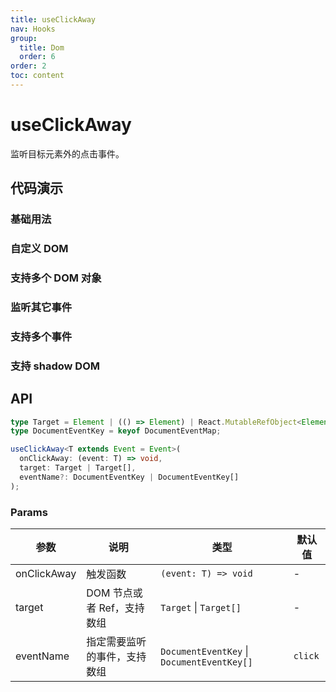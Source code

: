```yaml
---
title: useClickAway
nav: Hooks
group:
  title: Dom
  order: 6
order: 2
toc: content
---
```


# useClickAway

监听目标元素外的点击事件。

## 代码演示

### 基础用法

<code src="./demo/demo1.tsx"></code>

### 自定义 DOM

<code src="./demo/demo2.tsx"></code>

### 支持多个 DOM 对象

<code src="./demo/demo3.tsx"></code>

### 监听其它事件

<code src="./demo/demo4.tsx"></code>

### 支持多个事件

<code src="./demo/demo5.tsx"></code>

### 支持 shadow DOM

<code src="./demo/demo6.tsx"></code>

## API

```typescript
type Target = Element | (() => Element) | React.MutableRefObject<Element>;
type DocumentEventKey = keyof DocumentEventMap;

useClickAway<T extends Event = Event>(
  onClickAway: (event: T) => void,
  target: Target | Target[],
  eventName?: DocumentEventKey | DocumentEventKey[]
);
```

### Params

| 参数        | 说明                         | 类型                                       | 默认值  |
| ----------- | ---------------------------- | ------------------------------------------ | ------- |
| onClickAway | 触发函数                     | `(event: T) => void`                       | -       |
| target      | DOM 节点或者 Ref，支持数组   | `Target` \| `Target[]`                     | -       |
| eventName   | 指定需要监听的事件，支持数组 | `DocumentEventKey` \| `DocumentEventKey[]` | `click` |
